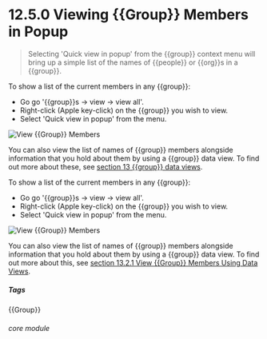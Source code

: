# 12.5.0 <i class="fa fa-users"></i> Viewing {{Group}} Members in Popup

> Selecting 'Quick view in popup' from the {{group}} context menu will bring up a simple list of the names of {{people}} or {{org}}s in a {{group}}.



To show a list of the current members in any {{group}}:
- Go go '{{group}}s -> view -> view all'.
- Right-click (Apple key-click) on the {{group}} you wish to view.
- Select 'Quick view in popup' from the menu.
 
 
 ![View {{Group}} Members](106a.PNG)
 
You can also view the list of names of {{group}} members alongside information that you hold about them by using a {{group}} data view. To find out more about these, see [section 13 {{group}} data views](/help/index/p/13.0.0).

To show a list of the current members in any {{group}}:
- Go go '{{group}}s -> view -> view all'.
- Right-click (Apple key-click) on the {{group}} you wish to view.
- Select 'Quick view in popup' from the menu.
 
 
 ![View {{Group}} Members](106a.PNG)
 
You can also view the list of names of {{group}} members alongside information that you hold about them by using a {{group}} data view. To find out more about this, see [section 13.2.1 View {{Group}} Members Using Data Views](/help/index/p/13.2.1).


##### Tags
{{Group}}

###### core module
